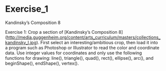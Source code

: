 # Exercise_1
Kandinsky’s Composition 8

Exercise 1: Crop a section of [Kandinsky’s Composition 8] (http://media.guggenheim.org/content/arts_curriculum/masters/collections_kandinsky_l.jpg). First select an interesting/ambitious crop, then load it into a program such as Photoshop or Illustrator to read the color and coordinate data. Use integer values for coordinates and only use the following functions for drawing: line(), triangle(), quad(), rect(), ellipse(), arc(), and beginShape(), endShape(), vertex().